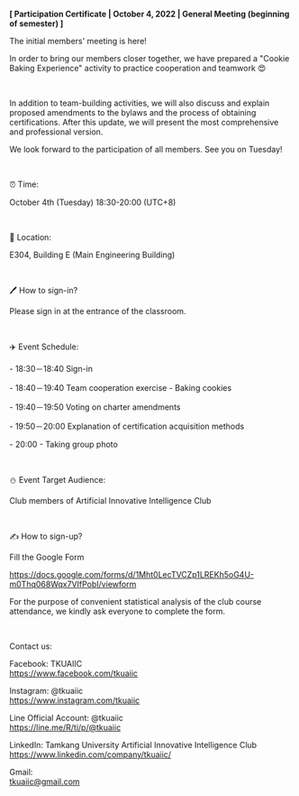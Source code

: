**[ Participation Certificate | October 4, 2022 | General Meeting (beginning of semester) ]**

The initial members' meeting is here!

In order to bring our members closer together, we have prepared a "Cookie Baking Experience" activity to practice cooperation and teamwork 😍

&nbsp;

In addition to team-building activities, we will also discuss and explain proposed amendments to the bylaws and the process of obtaining certifications. After this update, we will present the most comprehensive and professional version.

We look forward to the participation of all members. See you on Tuesday!

&nbsp;

⏰ Time:

October 4th (Tuesday) 18:30-20:00 (UTC+8)

&nbsp;

📍 Location:

E304, Building E (Main Engineering Building)

&nbsp;

🖊️ How to sign-in?

Please sign in at the entrance of the classroom.

&nbsp;

✈️ Event Schedule:

\- 18:30－18:40 Sign-in

\- 18:40－19:40 Team cooperation exercise - Baking cookies

\- 19:40－19:50 Voting on charter amendments

\- 19:50－20:00 Explanation of certification acquisition methods

\- 20:00 - Taking group photo

&nbsp;

⛄️ Event Target Audience:

Club members of Artificial Innovative Intelligence Club

&nbsp;

✍️ How to sign-up?

Fill the Google Form

https://docs.google.com/forms/d/1Mht0LecTVCZp1LREKh5oG4U-m0Thq068Wqx7VIfPobI/viewform

For the purpose of convenient statistical analysis of the club course attendance, we kindly ask everyone to complete the form.

&nbsp;

Contact us:

Facebook: TKUAIIC <br />https://www.facebook.com/tkuaiic

Instagram: @tkuaiic <br />https://www.instagram.com/tkuaiic

Line Official Account: @tkuaiic <br />https://line.me/R/ti/p/@tkuaiic

LinkedIn: Tamkang University Artificial Innovative Intelligence Club <br />https://www.linkedin.com/company/tkuaiic/

Gmail: <br />tkuaiic@gmail.com
